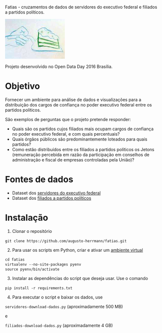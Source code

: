 Fatias - cruzamentos de dados de servidores do executivo federal e filiados a partidos políticos.

![desenho fatia de bolo](fatia.jpeg)

Projeto desenvolvido no Open Data Day 2016 Brasília.

# Objetivo

Fornecer um ambiente para análise de dados e visualizações para a distribuição
dos cargos de confiança no poder executivo federal entre os partidos políticos.

São exemplos de perguntas que o projeto pretende responder:

* Quais são os partidos cujos filiados mais ocupam cargos de confiança no poder
  executivo federal, e com quais percentuais?
* Quais órgãos públicos são predominantemente loteados para quais partidos?
* Como estão distribuídos entre os filiados a partidos políticos os Jetons
  (remuneração percebida em razão da participação em conselhos de administração
  e fiscal de empresas controladas pela União)?

# Fontes de dados

* Dataset dos [servidores do executivo federal](http://dados.gov.br/dataset/servidores-do-executivo-federal)
* Dataset dos [filiados a partidos políticos](http://dados.gov.br/dataset/filiados-partidos-politicos)

# Instalação

1. Clonar o repositório

`git clone https://github.com/augusto-herrmann/fatias.git`

2. Para usar os scripts em Python, criar e ativar um [ambiente virtual](https://virtualenv.readthedocs.org/en/latest/)

```
cd fatias
virtualenv --no-site-packages pyenv
source pyenv/bin/activate
```
3. Instalar as dependências do script que deseja usar. Use o comando

`pip install -r requirements.txt`

4. Para executar o script e baixar os dados, use

`servidores-download-dados.py` (aproximadamente 500 MB)

e

`filiados-download-dados.py` (aproximadamente 4 GB)


